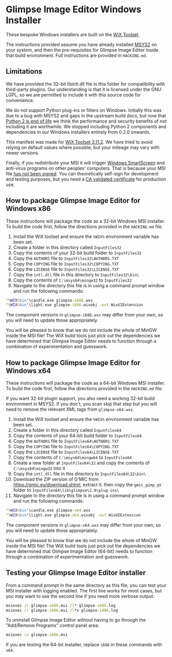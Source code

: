 # Glimpse Image Editor Windows Installer
These bespoke Windows installers are built on the [WiX Toolset](https://wixtoolset.org/).

The instructions provided assume you have already installed [MSYS2](https://www.msys2.org/) on your system, and then the pre-requisites for Glimpse Image Editor inside that build environment. Full instructions are provided in `HACKING.md`.

## Limitations
We have provided the 32-bit libintl.dll file in this folder for compatibility with third-party plugins. Our understanding is that it is licensed under the GNU LGPL, so we are permitted to include it with this source code for convenience.

We do not support Python plug-ins or filters on Windows. Initially this was due to a bug with MSYS2 and gaps in the upstream build docs, but now that [Python 2 is end of life](https://www.python.org/doc/sunset-python-2/) we think the performance and security benefits of *not* including it are worthwhile. We stopped including Python 2 components and dependencies in our Windows installers entirely from 0.2.0 onwards.

This manifest was made for [WiX Toolset 3.11.2](https://github.com/wixtoolset/wix3/releases/tag/wix3112rtm). We have tried to avoid relying on default values where possible, but your mileage may vary with newer versions.

Finally, if you redistribute your MSI it will trigger [Windows SmartScreen](https://support.microsoft.com/en-us/help/17443/windows-internet-explorer-smartscreen-faq) and anti-virus programs on other peoples' computers. That is because your MSI file [has not been signed](https://wixtoolset.org/documentation/manual/v3/overview/insignia.html). You can theoretically self-sign for development and testing purposes, but you need a [CA validated certificate](https://docs.microsoft.com/en-us/windows-hardware/drivers/dashboard/get-a-code-signing-certificate) for production use.

## How to package Glimpse Image Editor for Windows x86
These instructions will package the code as a 32-bit Windows MSI installer. To build the code first, follow the directions provided in the `HACKING.md` file.

1. Install the WiX toolset and ensure the `%WIX%` environment variable has been set.
2. Create a folder in this directory called `InputFiles32`
3. Copy the contents of your 32-bit build folder to `InputFiles32`
4. Copy the `AUTHORS` file to `InputFiles32\AUTHORS.TXT`
5. Copy the `COPYING` file to `InputFiles32\COPYING.TXT`
6. Copy the `LICENSE` file to `InputFiles32\LICENSE.TXT`
7. Copy the `intl.dll` file in this directory to `InputFiles32\bin\`
8. Copy the contents of `C:\msys64\mingw32` to `InputFiles32`
9. Navigate to the directory this file is in using a command prompt window and run the following commands:

```bat
"%WIX%bin"\candle.exe glimpse-i686.wxs
"%WIX%bin"\light.exe glimpse-i686.wixobj -ext WixUIExtension
```
The component versions in `glimpse-i686.wxs` may differ from your own, so you will need to update those appropriately. 

You will be pleased to know that we do not include the whole of MinGW inside the MSI file! The WiX build tools just pick out the dependencies we have determined that Glimpse Image Editor needs to function through a combination of experimentation and guesswork.

## How to package Glimpse Image Editor for Windows x64
These instructions will package the code as a 64-bit Windows MSI installer. To build the code first, follow the directions provided in the `HACKING.md` file.

If you want 32-bit plugin support, you also need a working 32-bit build environment in MSYS2. If you don't, you scan skip that step but you will need to remove the relevant XML tags from `glimpse-x64.wxs`.

1. Install the WiX toolset and ensure the `%WIX%` environment variable has been set.
2. Create a folder in this directory called `InputFiles64`
3. Copy the contents of your 64-bit build folder to `InputFiles64`
4. Copy the `AUTHORS` file to `InputFiles64\AUTHORS.TXT`
5. Copy the `COPYING` file to `InputFiles64\COPYING.TXT`
6. Copy the `LICENSE` file to `InputFiles64\LICENSE.TXT`
7. Copy the contents of `C:\msys64\mingw64` to `InputFiles64`
8. Create a new folder at `InputFiles64\32` and copy the contents of `C:\msys64\mingw32` into it
9. Copy the `intl.dll` file in this directory to `InputFiles64\32\bin\`
10. Download the ZIP version of G'MIC from https://gmic.eu/download.shtml, extract it, then copy the `gmic_gimp_qt` folder to `InputFiles64\lib\glimpse\2.0\plug-ins\`
11. Navigate to the directory this file is in using a command prompt window and run the following commands:

```bat
"%WIX%bin"\candle.exe glimpse-x64.wxs
"%WIX%bin"\light.exe glimpse-x64.wixobj -ext WixUIExtension
```
The component versions in `glimpse-x64.wxs` may differ from your own, so you will need to update those appropriately. 

You will be pleased to know that we do not include the whole of MinGW inside the MSI file! The WiX build tools just pick out the dependencies we have determined that Glimpse Image Editor (64-bit) needs to function through a combination of experimentation and guesswork.

## Testing your Glimpse Image Editor installer
From a command prompt in the same directory as this file, you can test your MSI installer with logging enabled. The first line works for most cases, but you may want to use the second line if you need more verbose output:

```bat
msiexec /i glimpse-i686.msi /l* glimpse-i686.log
msiexec /i glimpse-i686.msi /l*v glimpse-i686.log
```

To uninstall Glimpse Image Editor without having to go through the "Add/Remove Programs" control panel area:

```bat
msiexec /x glimpse-i686.msi
```

If you are testing the 64-bit installer, replace `i686` in these commands with `x64`.
